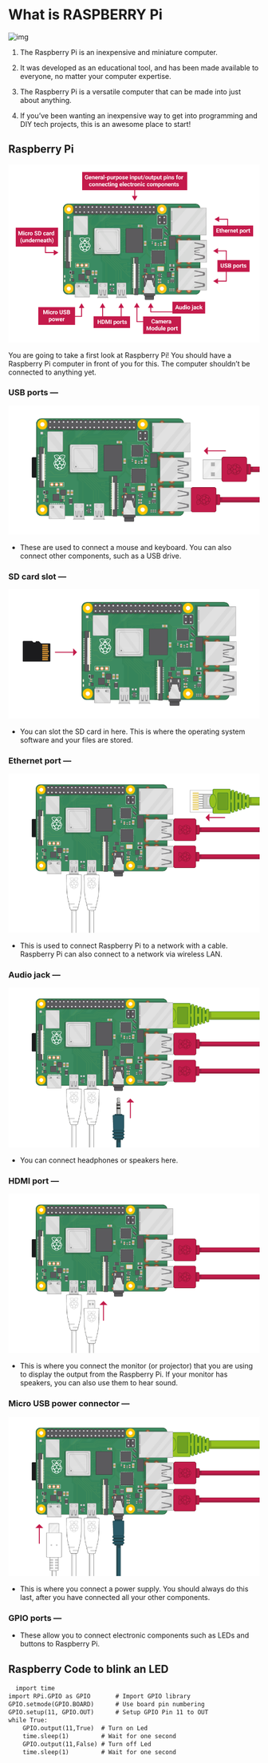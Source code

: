 # What is RASPBERRY Pi

![img](https://th.bing.com/th/id/OIP.KZeFe56MTGBqhtaL932QnAHaFB?w=262&h=180&c=7&o=5&pid=1.7)

1. The Raspberry Pi is an inexpensive and miniature computer.

2. It was developed as an educational tool, and has been made available to everyone, no matter your computer expertise.

3. The Raspberry Pi is a versatile computer that can be made into just about anything.

4. If you’ve been wanting an inexpensive way to get into programming and DIY tech projects, this is an awesome place to start!

## Raspberry Pi

![img](https://github.com/aalok-29/aalokrep/blob/master/images/pi-labelled-names.png)

You are going to take a first look at Raspberry Pi! You should have a Raspberry Pi computer in front of you for this. The computer shouldn’t be connected to anything yet.

### USB ports — 

![img1](images/pi-keyboard.png)

* These are used to connect a mouse and keyboard. You can also connect other components, such as a USB drive.

### SD card slot — 

![img2](images/pi-sd.png)

* You can slot the SD card in here. This is where the operating system software and your files are stored.

### Ethernet port — 

![img3](images/pi-ethernet.png)

* This is used to connect Raspberry Pi to a network with a cable. Raspberry Pi can also connect to a network via wireless LAN.

### Audio jack — 

![img4](images/pi-headphones.png)

* You can connect headphones or speakers here.

### HDMI port — 

![img5](images/pi-hdmi-2.png)

* This is where you connect the monitor (or projector) that you are using to display the output from the Raspberry Pi. If your monitor has speakers, you can also use them to hear sound.

### Micro USB power connector — 

![img6](images/pi-power.png)

* This is where you connect a power supply. You should always do this last, after you have connected all your other components.

### GPIO ports — 

* These allow you to connect electronic components such as LEDs and buttons to Raspberry Pi.

## Raspberry Code to blink an LED

```
  import time
import RPi.GPIO as GPIO       # Import GPIO library
GPIO.setmode(GPIO.BOARD)      # Use board pin numbering
GPIO.setup(11, GPIO.OUT)      # Setup GPIO Pin 11 to OUT
while True:
	GPIO.output(11,True)  # Turn on Led
	time.sleep(1)         # Wait for one second
	GPIO.output(11,False) # Turn off Led
	time.sleep(1)         # Wait for one second 
```

